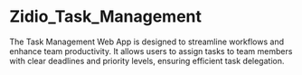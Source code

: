 # Zidio_Task_Management
The Task Management Web App is designed to streamline workflows and enhance team productivity. It allows users to assign tasks to team members with clear deadlines and priority levels, ensuring efficient task delegation.

